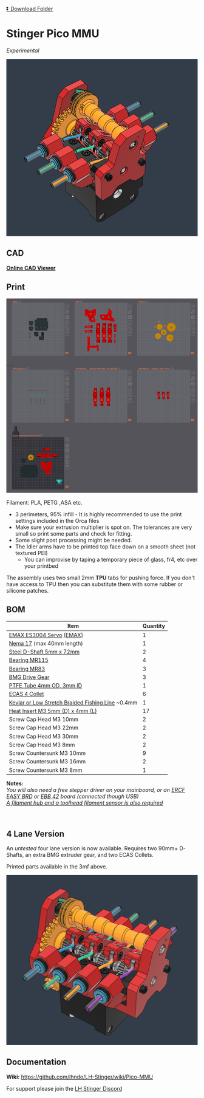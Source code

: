 [:arrow_double_down: Download Folder](https://download-directory.github.io/?url=https%3A%2F%2Fgithub.com%2Flhndo%2FLH-Stinger%2Ftree%2Fmain%2FUser_Mods%2FMMU%2FStinger%2520Pico%2520MMU%2520-%2520%2540LH)

# Stinger Pico MMU
*Experimental*

![](Assets/1.png)


## CAD

[**Online CAD Viewer**](http://tiny.cc/lhs-pico-mu)


## Print

![](Assets/2.png)

Filament: PLA, PETG ,ASA etc.

* 3 perimeters, 95% infill - It is highly recommended to use the print settings included in the Orca files 
* Make sure your extrusion multiplier is spot on. The tolerances are very small so print some parts and check for fitting. 
* Some slight post processing might be needed.
* The Idler arms have to be printed top face down on a smooth sheet (not textured PEI) 
    - You can improvise by taping a temporary piece of glass, fr4, etc over your printbed 

The assembly uses two small 2mm **TPU** tabs for pushing force. 
If you don't have access to TPU then you can substitute them with some rubber or silicone patches.  


## BOM

Item | Quantity
-|- 
[EMAX ES3004 Servo](https://s.click.aliexpress.com/e/_Dev5Qlb) [(EMAX)](https://emaxmodel.com/products/emax-es3004-17g-3-5kg-0-13sec-23t-metal-gear-analog-servo-for-rc-airplane-es3104-upgrade)  | 1
[Nema 17](https://s.click.aliexpress.com/e/_DDhtjPj) (max 40mm length) | 1
[Steel D-Shaft 5mm x 72mm](https://s.click.aliexpress.com/e/_DEqV7oV)  | 2
[Bearing MR115](https://s.click.aliexpress.com/e/_DeqGPvP)  | 4
[Bearing MR83](https://s.click.aliexpress.com/e/_DDpZxF7)  | 3
[BMG Drive Gear](https://s.click.aliexpress.com/e/_DErKaQz)  | 3
[PTFE Tube 4mm OD, 3mm ID](https://s.click.aliexpress.com/e/_DCqpjY5)  | 1
[ECAS 4 Collet](https://s.click.aliexpress.com/e/_DBXcy4h)  | 6
[Kevlar or Low Stretch Braided Fishing Line](https://s.click.aliexpress.com/e/_DdfdWYt) ~0.4mm | 1
[Heat Insert M3 5mm (D) x 4mm (L)](https://s.click.aliexpress.com/e/_Dci6SvT)  | 17
Screw Cap Head M3 10mm  | 2
Screw Cap Head M3 22mm  | 2
Screw Cap Head M3 30mm  | 2
Screw Cap Head M3 8mm  | 2
Screw Countersunk M3 10mm  | 9
Screw Countersunk M3 16mm  | 2
Screw Countersunk M3 8mm  | 1



**Notes:**  
*You will also need a free stepper driver on your mainboard, or an [ERCF EASY BRD](https://s.click.aliexpress.com/e/_DB2wsgZ) or [EBB 42](https://s.click.aliexpress.com/e/_DlhszCV) board (connected though USB)*  
*[A filament hub and a toolhead filament sensor is also required](https://github.com/lhndo/LH-Stinger/tree/main/User_Mods/MMU/Filament%20Hub%20-%20%40LH)*

<br>

## 4 Lane Version

An *untested* four lane version is now available.
Requires two 90mm+ D-Shafts, an extra BMG extruder gear, and two ECAS Collets.

Printed parts available in the 3mf above.

![](Assets/3.png)

## Documentation

**Wiki:**
https://github.com/lhndo/LH-Stinger/wiki/Pico-MMU


For support please join the [LH Stinger Discord](https://discord.gg/EzssCfnEDS)
